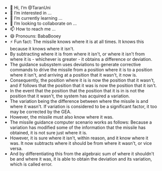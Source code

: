 - 👋 Hi, I’m @TaranUni
- 👀 I’m interested in ...
- 🌱 I’m currently learning ...
- 💞️ I’m looking to collaborate on ...
- 📫 How to reach me ...
- 😄 Pronouns: BabaBooey
- ⚡ Fun fact: The missile knows where it is at all times. It knows this because it knows where it isn't.
- By subtracting where it is from where it isn't, or where it isn't from where it is - whichever is greater - it obtains a difference or deviation.
- The guidance subsystem uses deviations to generate corrective commands to drive the missile from a position where it is to a position where it isn't, and arriving at a position that it wasn't, it now is.
- Consequently, the position where it is is now the position that it wasn't, and if follows that the position that it was is now the position that it isn't.
- In the event that the position that the position that it is in is not the position that it wasn't, the system has acquired a variation.
- The variation being the difference between where the missile is and where it wasn't. If variation is considered to be a significant factor, it too may be corrected by the GEA.
- However, the missile must also know where it was.
- The missile guidance computer scenario works as follows: Because a variation has modified some of the information that the missile has obtained, it is not sure just where it is.
- However, it is sure where it isn't, within reason, and it know where it was. It now subtracts where it should be from where it wasn't, or vice versa.
- And by differentiating this from the algebraic sum of where it shouldn't be and where it was, it is able to obtain the deviation and its variation, which is called error. 

<!---
TaranUni/TaranUni is a ✨ special ✨ repository because its `README.md` (this file) appears on your GitHub profile.
You can click the Preview link to take a look at your changes.
--->
